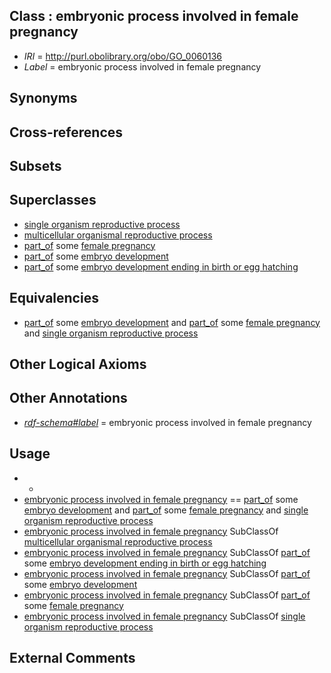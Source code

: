 
## Class : embryonic process involved in female pregnancy

 * *IRI* = http://purl.obolibrary.org/obo/GO_0060136
 * *Label* = embryonic process involved in female pregnancy

## Synonyms


## Cross-references


## Subsets


## Superclasses

 * [single organism reproductive process](../../GO/02/GO_0044702.md)
 * [multicellular organismal reproductive process](../../GO/09/GO_0048609.md)
 * [part_of](../../BFO/50/BFO_0000050.md) some [female pregnancy](../../GO/65/GO_0007565.md)
 * [part_of](../../BFO/50/BFO_0000050.md) some [embryo development](../../GO/90/GO_0009790.md)
 * [part_of](../../BFO/50/BFO_0000050.md) some [embryo development ending in birth or egg hatching](../../GO/92/GO_0009792.md)

## Equivalencies

 * [part_of](../../BFO/50/BFO_0000050.md) some [embryo development](../../GO/90/GO_0009790.md) and [part_of](../../BFO/50/BFO_0000050.md) some [female pregnancy](../../GO/65/GO_0007565.md) and [single organism reproductive process](../../GO/02/GO_0044702.md)

## Other Logical Axioms


## Other Annotations

 * *[rdf-schema#label](../../el/rdf-schema#label.md)* = embryonic process involved in female pregnancy

## Usage

 * -
 * [embryonic process involved in female pregnancy](../../GO/36/GO_0060136.md) == [part_of](../../BFO/50/BFO_0000050.md) some [embryo development](../../GO/90/GO_0009790.md) and [part_of](../../BFO/50/BFO_0000050.md) some [female pregnancy](../../GO/65/GO_0007565.md) and [single organism reproductive process](../../GO/02/GO_0044702.md)
 * [embryonic process involved in female pregnancy](../../GO/36/GO_0060136.md) SubClassOf [multicellular organismal reproductive process](../../GO/09/GO_0048609.md)
 * [embryonic process involved in female pregnancy](../../GO/36/GO_0060136.md) SubClassOf [part_of](../../BFO/50/BFO_0000050.md) some [embryo development ending in birth or egg hatching](../../GO/92/GO_0009792.md)
 * [embryonic process involved in female pregnancy](../../GO/36/GO_0060136.md) SubClassOf [part_of](../../BFO/50/BFO_0000050.md) some [embryo development](../../GO/90/GO_0009790.md)
 * [embryonic process involved in female pregnancy](../../GO/36/GO_0060136.md) SubClassOf [part_of](../../BFO/50/BFO_0000050.md) some [female pregnancy](../../GO/65/GO_0007565.md)
 * [embryonic process involved in female pregnancy](../../GO/36/GO_0060136.md) SubClassOf [single organism reproductive process](../../GO/02/GO_0044702.md)

## External Comments

